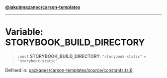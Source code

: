 [**@jakubmazanec/carson-templates**](../README.md)

---

# Variable: STORYBOOK_BUILD_DIRECTORY

> `const` **STORYBOOK_BUILD_DIRECTORY**: `"storybook-static"` = `'storybook-static'`

Defined in:
[packages/carson-templates/source/constants.ts:6](https://github.com/jakubmazanec/tools/blob/7c5f40d811171692b72a47160bc33d644201b16a/packages/carson-templates/source/constants.ts#L6)
